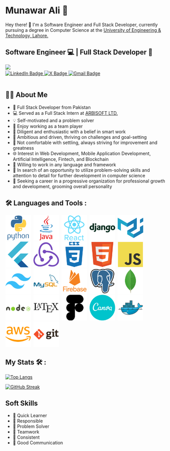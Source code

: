 # Munawar Ali :dizzy:

Hey there! :wave: I'm a Software Engineer and Full Stack Developer, currently pursuing a degree in Computer Science at the [University of Engineering & Technology, Lahore.](https://www.uet.edu.pk/)

## Software Engineer 💻 | Full Stack Developer 🚀

<div id="header">
  <img src="https://media.giphy.com/media/iIqmM5tTjmpOB9mpbn/giphy.gif" width="250"/>
  <div>
      <a href="https://www.linkedin.com/in/munawaralidev/">
        <img src="https://img.shields.io/badge/LinkedIn-blue?style=for-the-badge&logo=linkedin&logoColor=white" alt="LinkedIn Badge"/>
      </a>
      <a href="https://x.com/AraizMunawar?t=1ztvgneU2mf6XMt4Nlf70w&s=09">
        <img src="https://img.shields.io/badge/X-white?style=for-the-badge&logo=x&logoColor=white&color=black" alt="X Badge"/>
      </a>
      <a href="mailto:mnrkokhar@gmail.com">
        <img src="https://img.shields.io/badge/Gmail-red?style=for-the-badge&logo=gmail&logoColor=white" alt="Gmail Badge"/>
      </a>
      <br>
      <img src="https://komarev.com/ghpvc/?username=MunawarAliAraiz&style=flat-square&color=blue" alt=""/>
  </div>
</div>

## :man_technologist: About Me

- 🌟 Full Stack Developer from Pakistan
- :computer: Served as a Full Stack Intern at [ARBISOFT LTD.](https://www.arbisoft.com)
- 💡 Self-motivated and a problem solver
- 👥 Enjoy working as a team player
- 🌟 Diligent and enthusiastic with a belief in smart work
- 🎯 Ambitious and driven, thriving on challenges and goal-setting
- 🚀 Not comfortable with settling, always striving for improvement and greatness
- 🌐 Interest in Web Development, Mobile Application Development, Artificial Intelligence, Fintech, and Blockchain
- 💪 Willing to work in any language and framework
- 🎯 In search of an opportunity to utilize problem-solving skills and attention to detail for further development in computer science
- 🚀 Seeking a career in a progressive organization for professional growth and development, grooming overall personality

## :hammer_and_wrench: Languages and Tools :

<div>
  <img src="https://github.com/devicons/devicon/blob/master/icons/python/python-original-wordmark.svg" title="Python" alt="Python" width="80" height="80"/>&nbsp;
  <img src="https://github.com/devicons/devicon/blob/master/icons/java/java-original-wordmark.svg" title="Java" alt="Java" width="80" height="80"/>&nbsp;
  <img src="https://github.com/devicons/devicon/blob/master/icons/react/react-original-wordmark.svg" title="React" alt="React" width="80" height="80"/>&nbsp;
  <img src="https://github.com/devicons/devicon/blob/master/icons/django/django-plain-wordmark.svg" title="Django" alt="Django" width="80" height="80"/>&nbsp;
  <img src="https://github.com/devicons/devicon/blob/master/icons/materialui/materialui-original.svg" title="Material UI" alt="Material UI" width="80" height="80"/>&nbsp;
  <img src="https://github.com/devicons/devicon/blob/master/icons/flutter/flutter-original.svg" title="Flutter" alt="Flutter" width="80" height="80"/>&nbsp;
  <img src="https://github.com/devicons/devicon/blob/master/icons/redux/redux-original.svg" title="Redux" alt="Redux " width="80" height="80"/>&nbsp;
  <img src="https://github.com/devicons/devicon/blob/master/icons/css3/css3-plain-wordmark.svg"  title="CSS3" alt="CSS" width="80" height="80"/>&nbsp;
  <img src="https://github.com/devicons/devicon/blob/master/icons/html5/html5-original.svg" title="HTML5" alt="HTML" width="80" height="80"/>&nbsp;
  <img src="https://github.com/devicons/devicon/blob/master/icons/javascript/javascript-original.svg" title="JavaScript" alt="JavaScript" width="80" height="80"/>&nbsp;
  <img src="https://github.com/devicons/devicon/blob/master/icons/tailwindcss/tailwindcss-plain.svg" title="Tailwind"  alt="Tailwind" width="80" height="80"/>&nbsp;
  <img src="https://github.com/devicons/devicon/blob/master/icons/mysql/mysql-original-wordmark.svg" title="MySQL"  alt="MySQL" width="80" height="80"/>&nbsp;
  <img src="https://github.com/devicons/devicon/blob/master/icons/firebase/firebase-plain-wordmark.svg" title="Firebase" alt="Firebase" width="80" height="80"/>&nbsp;
  <img src="https://github.com/devicons/devicon/blob/master/icons/postgresql/postgresql-original.svg" title="PostgreSql"  alt="PostgreSql" width="80" height="80"/>&nbsp;
  <img src="https://github.com/devicons/devicon/blob/master/icons/mongodb/mongodb-original.svg" title="MongoDb"  alt="MongoDb" width="80" height="80"/>&nbsp;
  <img src="https://github.com/devicons/devicon/blob/master/icons/nodejs/nodejs-original-wordmark.svg" title="NodeJS" alt="NodeJS" width="80" height="80"/>&nbsp;
  <img src="https://github.com/devicons/devicon/blob/master/icons/latex/latex-original.svg" title="Latex"  alt="Latex" width="80" height="80"/>&nbsp;
  <img src="https://github.com/devicons/devicon/blob/master/icons/figma/figma-plain.svg" title="Figma"  alt="Figma" width="80" height="80"/>&nbsp;
  <img src="https://github.com/devicons/devicon/blob/master/icons/canva/canva-original.svg" title="Canva"  alt="Canva" width="80" height="80"/>&nbsp;
  <img src="https://github.com/devicons/devicon/blob/master/icons/docker/docker-original.svg" title="Docker"  alt="Docker" width="80" height="80"/>&nbsp;
  <img src="https://github.com/devicons/devicon/blob/master/icons/amazonwebservices/amazonwebservices-plain-wordmark.svg" title="AWS" alt="AWS" width="80" height="80"/>&nbsp;
  <img src="https://github.com/devicons/devicon/blob/master/icons/git/git-original-wordmark.svg" title="Git" **alt="Git" width="80" height="80"/>
</div>


## My Stats :hammer_and_wrench: :

[![Top Langs](https://github-readme-stats.vercel.app/api/top-langs/?username=MunawarAliAraiz&layout=compact&theme=vision-friendly-dark)](https://github.com/anuraghazra/github-readme-stats)

[![GitHub Streak](https://github-readme-streak-stats.herokuapp.com?user=MunawarAliAraiz&theme=highcontrast&date_format=M%20j%5B%2C%20Y%5D)](https://git.io/streak-stats)


## Soft Skills

- :rocket: Quick Learner
- :dart: Responsible
- :jigsaw: Problem Solver
- :handshake: Teamwork
- :repeat: Consistent
- 💬 Good Communication
